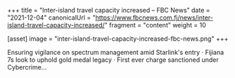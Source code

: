 +++
title = "Inter-island travel capacity increased – FBC News"
date = "2021-12-04"
canonicalUrl = "https://www.fbcnews.com.fj/news/inter-island-travel-capacity-increased/"
fragment = "content"
weight = 10

[asset]
    image = "inter-island-travel-capacity-increased-fbc-news.png"
+++

Ensuring vigilance on spectrum management amid Starlink's entry · Fijiana 
7s look to uphold gold medal legacy · First ever charge sanctioned under 
Cybercrime...
